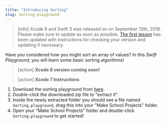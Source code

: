 ```yaml
---
title: "Introducing Sorting"
slug: sorting-playground
---
```


> [info]
> Xcode 8 and Swift 3 was released on on September 13th, 2016. Please make sure to update as soon as possible. [The first lesson](https://www.makeschool.com/academy/tutorial/getting-started-with-xcode-playgrounds-0afee09b-0bdb-47bd-8551-e179266b6b65/get-started-with-xcode-74d7476e-22f1-403c-99ab-b767f1a7b71e) has been updated with instructions for checking your version and updating if necessary.

Have you considered how you might sort an array of values? In this _Swift Playground_, you will learn some basic sorting algorithms!

> [action]
> **Xcode 8 version coming soon!**

<!--  -->

> [action]
> **Xcode 7 Instructions**
>
1. Download the sorting playground from [here](https://github.com/MakeSchool-Tutorials/Intro-Sorting-Swift-Playground/archive/master.zip).
1. Double-click the downloaded zip file to "extract it".
1. Inside the newly extracted folder you should see a file named `Sorting.playground`, drag this into your "Make School Projects" folder.
1. Open your "Make School Projects" folder and double-click `Sorting.playground` to get started!
